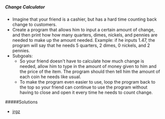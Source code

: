 ##### Change Calculator
- Imagine that your friend is a cashier, but has a hard time counting back change to customers.
- Create a program that allows him to input a certain amount of change, and then print how how many quarters, dimes, nickels, and pennies are needed to make up the amount needed.
Example: if he inputs 1.47, the program will say that he needs 5 quarters, 2 dimes, 0 nickels, and 2 pennies.
- Subgoals:
  - So your friend doesn't have to calculate how much change is needed, allow him to type in the amount of money given to him and the price of the item. The program should then tell him the amount of each coin he needs like usual.
  - To make the program even easier to use, loop the program back to the top so your friend can continue to use the program without having to close and open it every time he needs to count change.

#####Solutions
- [jrgz](https://github.com/jrgz/Beginner-Project-Solutions/blob/master/change-calculator/change.py)  
